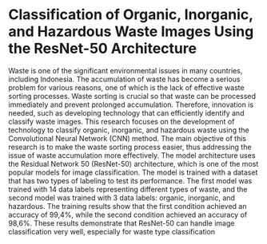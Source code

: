 # Classification of Organic, Inorganic, and Hazardous Waste Images Using the ResNet-50 Architecture

Waste is one of the significant environmental issues in many countries, including Indonesia. The accumulation of waste has become a serious problem for various reasons, one of which is the lack of effective waste sorting processes. Waste sorting is crucial so that waste can be processed immediately and prevent prolonged accumulation. Therefore, innovation is needed, such as developing technology that can efficiently identify and classify waste images. This research focuses on the development of technology to classify organic, inorganic, and hazardous waste using the Convolutional Neural Network (CNN) method. The main objective of this research is to make the waste sorting process easier, thus addressing the issue of waste accumulation more effectively. The model architecture uses the Residual Network 50 (ResNet-50) architecture, which is one of the most popular models for image classification. The model is trained with a dataset that has two types of labeling to test its performance. The first model was trained with 14 data labels representing different types of waste, and the second model was trained with 3 data labels: organic, inorganic, and hazardous. The training results show that the first condition achieved an accuracy of 99,4%, while the second condition achieved an accuracy of 98,6%. These results demonstrate that ResNet-50 can handle image classification very well, especially for waste type classification

